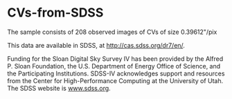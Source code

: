 # CVs-from-SDSS

The sample consists of 208 observed images of CVs of size 0.39612"/pix

This data are available in SDSS, at http://cas.sdss.org/dr7/en/.

Funding for the Sloan Digital Sky Survey IV has been provided by the Alfred P. Sloan Foundation, the U.S. Department of Energy Office of Science, and the Participating Institutions. SDSS-IV acknowledges support and resources from the Center for High-Performance Computing at the University of Utah. The SDSS website is www.sdss.org. 
